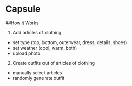 # Capsule

##How it Works
1. Add articles of clothing
  * set type (top, bottom, outerwear, dress, details, shoes)
  * set weather (cool, warm, both)
  * upload photo
2. Create outfits out of articles of clothing
  * manually select articles
  * randomly generate outfit